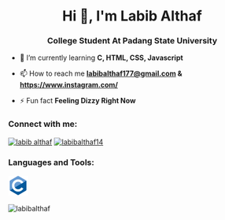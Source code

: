 <h1 align="center">Hi 👋, I'm Labib Althaf</h1>
<h3 align="center">College Student At Padang State University</h3>

- 🌱 I’m currently learning **C, HTML, CSS, Javascript**

- 📫 How to reach me **labibalthaf177@gmail.com & https://www.instagram.com/**

- ⚡ Fun fact **Feeling Dizzy Right Now**

<h3 align="left">Connect with me:</h3>
<p align="left">
<a href="https://fb.com/labib althaf" target="blank"><img align="center" src="https://raw.githubusercontent.com/rahuldkjain/github-profile-readme-generator/master/src/images/icons/Social/facebook.svg" alt="labib althaf" height="30" width="40" /></a>
<a href="https://instagram.com/labibalthaf14" target="blank"><img align="center" src="https://raw.githubusercontent.com/rahuldkjain/github-profile-readme-generator/master/src/images/icons/Social/instagram.svg" alt="labibalthaf14" height="30" width="40" /></a>
</p>

<h3 align="left">Languages and Tools:</h3>
<p align="left"> <a href="https://www.cprogramming.com/" target="_blank" rel="noreferrer"> <img src="https://raw.githubusercontent.com/devicons/devicon/master/icons/c/c-original.svg" alt="c" width="40" height="40"/> </a> </p>

<p><img align="center" src="https://github-readme-stats.vercel.app/api/top-langs?username=labibalthaf&show_icons=true&locale=en&layout=compact" alt="labibalthaf" /></p>
